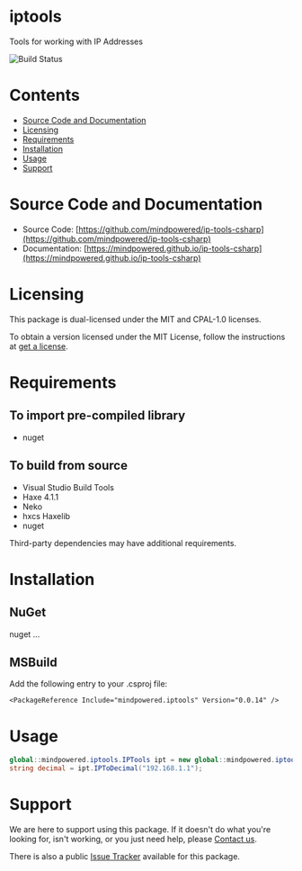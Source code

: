 
iptools
=======
Tools for working with IP Addresses

![Build Status](https://mindpowered.dev/assets/images/github-badges/build-passing.svg)

Contents
========

* [Source Code and Documentation](#source-code-and-documentation)
* [Licensing](#licensing)
* [Requirements](#requirements)
* [Installation](#installation)
* [Usage](#usage)
* [Support](#support)

# Source Code and Documentation
- Source Code: [https://github.com/mindpowered/ip-tools-csharp](https://github.com/mindpowered/ip-tools-csharp)
- Documentation: [https://mindpowered.github.io/ip-tools-csharp](https://mindpowered.github.io/ip-tools-csharp)

# Licensing
This package is dual-licensed under the MIT and CPAL-1.0 licenses.

To obtain a version licensed under the MIT License, follow the instructions at [get a license][purchase].

# Requirements
## To import pre-compiled library
- nuget

## To build from source
- Visual Studio Build Tools
- Haxe 4.1.1
- Neko
- hxcs Haxelib
- nuget


Third-party dependencies may have additional requirements.

# Installation
## NuGet

nuget ...

## MSBuild

Add the following entry to your .csproj file:

```
<PackageReference Include="mindpowered.iptools" Version="0.0.14" />
```


# Usage

```csharp
global::mindpowered.iptools.IPTools ipt = new global::mindpowered.iptools.IPTools();
string decimal = ipt.IPToDecimal("192.168.1.1");

```


# Support
We are here to support using this package. If it doesn't do what you're looking for, isn't working, or you just need help, please [Contact us][contact].

There is also a public [Issue Tracker][bugs] available for this package.



[bugs]: https://github.com/mindpowered/ip-tools-csharp/issues
[contact]: https://mindpowered.dev/support.html?ref=ip-tools-csharp/
[docs]: https://mindpowered.github.io/ip-tools-csharp/
[licensing]: https://mindpowered.dev/?ref=ip-tools-csharp
[purchase]: https://mindpowered.dev/purchase/ip-tools-csharp
